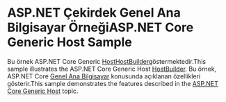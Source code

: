 # <a name="aspnet-core-generic-host-sample"></a><span data-ttu-id="82372-101">ASP.NET Çekirdek Genel Ana Bilgisayar Örneği</span><span class="sxs-lookup"><span data-stu-id="82372-101">ASP.NET Core Generic Host Sample</span></span>

<span data-ttu-id="82372-102">Bu örnek ASP.NET Core Generic [HostHostBuilder](https://docs.microsoft.com/dotnet/api/microsoft.extensions.hosting.ihostedservice)göstermektedir.</span><span class="sxs-lookup"><span data-stu-id="82372-102">This sample illustrates the ASP.NET Core Generic Host [HostBuilder](https://docs.microsoft.com/dotnet/api/microsoft.extensions.hosting.ihostedservice).</span></span> <span data-ttu-id="82372-103">Bu örnek, ASP.NET Core [Genel Ana Bilgisayar](https://docs.microsoft.com/aspnet/core/fundamentals/host/generic-host) konusunda açıklanan özellikleri gösterir.</span><span class="sxs-lookup"><span data-stu-id="82372-103">This sample demonstrates the features described in the [ASP.NET Core Generic Host](https://docs.microsoft.com/aspnet/core/fundamentals/host/generic-host) topic.</span></span>
